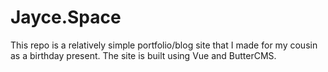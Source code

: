 # Jayce.Space

This repo is a relatively simple portfolio/blog site that I made for my cousin as a birthday present. 
The site is built using Vue and ButterCMS. 
